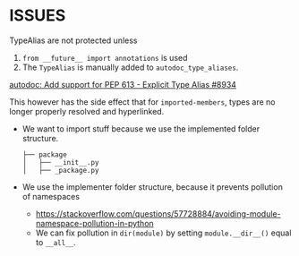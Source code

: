 # ISSUES

TypeAlias are not protected unless

1. `from __future__ import annotations` is used
2. The `TypeAlias` is manually added to `autodoc_type_aliases`.

[autodoc: Add support for PEP 613 - Explicit Type Alias #8934
](https://github.com/sphinx-doc/sphinx/issues/8934)

This however has the side effect that for `imported-members`, types are no longer properly resolved and hyperlinked.

- We want to import stuff because we use the implemented folder structure.

  ```text
  ├── package
  │   ├── __init__.py
  │   ├── _package.py
  ```

- We use the implementer folder structure, because it prevents pollution of namespaces
  - <https://stackoverflow.com/questions/57728884/avoiding-module-namespace-pollution-in-python>
  - We can fix pollution in `dir(module)` by setting `module.__dir__()` equal to `__all__`.
